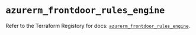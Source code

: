 # `azurerm_frontdoor_rules_engine`

Refer to the Terraform Registory for docs: [`azurerm_frontdoor_rules_engine`](https://www.terraform.io/docs/providers/azurerm/r/frontdoor_rules_engine).
